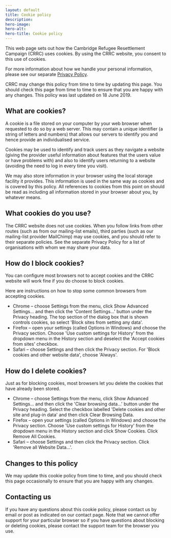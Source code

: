 ```yaml
---
layout: default
title: Cookie policy
description:
hero-image:
hero-alt:
hero-title: Cookie policy
---
```


This web page sets out how the Cambridge Refugee Resettlement Campaign (CRRC) uses cookies. By using the CRRC website, you consent to this use of cookies.

For more information about how we handle your personal information, please see our separate [Privacy Policy](/privacy.html).

CRRC may change this policy from time to time by updating this page. You should check this page from time to time to ensure that you are happy with any changes. This policy was last updated on 18 June 2019.


## What are cookies?

A cookie is a file stored on your computer by your web browser when requested to do so by a web server. This may contain a unique identifier (a string of letters and numbers) that allows our servers to identify you and hence provide an individualised service.

Cookies may be used to identify and track users as they navigate a website (giving the provider useful information about features that the users value or have problems with) and also to identify users returning to a website (avoiding the need to log in every time you visit).

We may also store information in your browser using the local storage facility it provides. This information is used in the same way as cookies and is covered by this policy. All references to cookies from this point on should be read as including all information stored in your browser about you, by whatever means.


## What cookies do you use?

The CRRC website does not use cookies. When you follow links from other routes (such as from our mailing-list emails), third parties (such as our mailing-list provider MailChimp) may use cookies, and you should refer to their separate policies. See the separate Privacy Policy for a list of organisations with whom we may share your data.


## How do I block cookies?

You can configure most browsers not to accept cookies and the CRRC website will work fine if you do choose to block cookies.

Here are instructions on how to stop some common browsers from accepting cookies.



*   Chrome – choose Settings from the menu, click Show Advanced Settings... and then click the 'Content Settings...' button under the Privacy heading. The top section of the dialog box that is shown controls cookies, so select 'Block sites from setting any data'.
*   Firefox – open your settings (called Options in Windows) and choose the Privacy section. Choose 'Use custom settings for History' from the dropdown menu in the History section and deselect the 'Accept cookies from sites' checkbox.
*   Safari – choose Settings and then click the Privacy section. For 'Block cookies and other website data', choose 'Always'.


## How do I delete cookies?

Just as for blocking cookies, most browsers let you delete the cookies that have already been stored.



*   Chrome – choose Settings from the menu, click Show Advanced Settings... and then click the 'Clear browsing data...' button under the Privacy heading. Select the checkbox labelled 'Delete cookies and other site and plug-in data' and then click Clear Browsing Data.
*   Firefox – open your settings (called Options in Windows) and choose the Privacy section. Choose 'Use custom settings for History' from the dropdown menu in the History section and click Show Cookies. Click Remove All Cookies.
*   Safari – choose Settings and then click the Privacy section. Click 'Remove all Website Data...'.


## Changes to this policy

We may update this cookie policy from time to time, and you should check this page occasionally to ensure that you are happy with any changes.


## Contacting us

If you have any questions about this cookie policy, please contact us by email or post as indicated on our contact page. Note that we cannot offer support for your particular browser so if you have questions about blocking or deleting cookies, please contact the support team for the browser you use.
